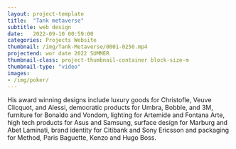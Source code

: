 ```yaml
---
layout: project-template
title:  "Tank metaverse"
subtitle: web design
date:   2022-09-10 00:59:00
categories: Projects Website
thumbnail: /img/Tank-Metaverse/0001-0250.mp4
projectend: wor date 2022 SUMMER
thumbnail-class: project-thumbnail-container block-size-m
thumbnail-type: "video"
images:
- /img/poker/
---
```


His award winning designs include luxury goods for Christofle, Veuve Clicquot, and Alessi, democratic products for Umbra, Bobble, and 3M, furniture for Bonaldo and Vondom, lighting for Artemide and Fontana Arte, high tech products for Asus and Samsung, surface design for Marburg and Abet Laminati, brand identity for Citibank and Sony Ericsson and packaging for Method, Paris Baguette, Kenzo and Hugo Boss.
